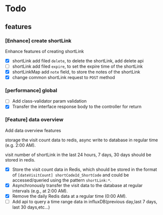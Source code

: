 # Todo

## features

### [Enhance] create shortLink

Enhance features of creating shortLink

- [x] shortLink add filed `delete`, to delete the shortLink, add delete api
- [ ] shortLink add filed `expire`, to set the expire time of the shortLink
- [x] shortLinkMap add `note` field, to store the notes of the shortLink
- [x] change common shortLink request to `POST` method

### [performance] global

- [ ] Add class-validator param validation
- [x] Transfer the interface response body to the controller for return

### [Feature] data overview

Add data overview features

storage the visit count data to redis, async write to database in regular time (e.g. 2:00 AM).

visit number of shortLink in the last 24 hours, 7 days, 30 days should be stored in redis.

- [x] Store the visit count data in Redis, which should be stored in the format of `[dateVisitCount] shortCodeId_ShortCode` and could be accessed/queried using the pattern `shortLink:*`.
- [x] Asynchronously transfer the visit data to the database at regular intervals (e.g., at 2:00 AM).
- [x] Remove the daily Redis data at a regular time (0:00 AM).
- [ ] Add api to query a time range data in influxDB(previous day,last 7 days, last 30 days,etc...)
